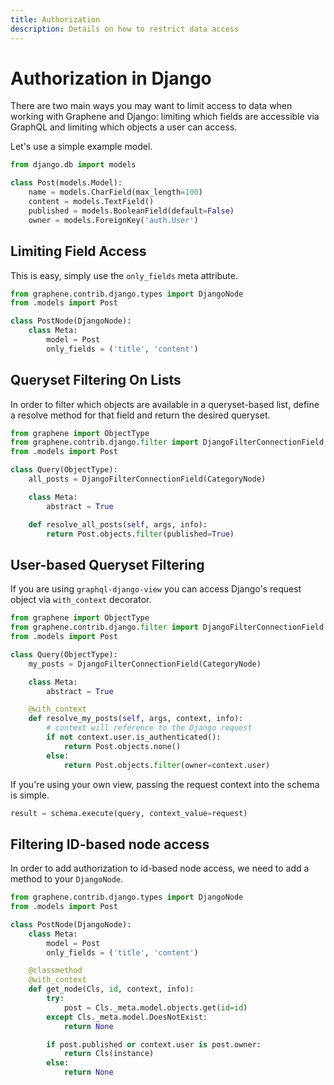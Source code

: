 ```yaml
---
title: Authorization
description: Details on how to restrict data access
---
```


# Authorization in Django

There are two main ways you may want to limit access to data when working
with Graphene and Django: limiting which fields are accessible via GraphQL
and limiting which objects a user can access.

Let's use a simple example model.

```python
from django.db import models

class Post(models.Model):
    name = models.CharField(max_length=100)
    content = models.TextField()
    published = models.BooleanField(default=False)
    owner = models.ForeignKey('auth.User')
```

## Limiting Field Access

This is easy, simply use the `only_fields` meta attribute.

```python
from graphene.contrib.django.types import DjangoNode
from .models import Post

class PostNode(DjangoNode):
    class Meta:
        model = Post
        only_fields = ('title', 'content')
```

## Queryset Filtering On Lists

In order to filter which objects are available in a queryset-based list,
define a resolve method for that field and return the desired queryset.

```python
from graphene import ObjectType
from graphene.contrib.django.filter import DjangoFilterConnectionField
from .models import Post

class Query(ObjectType):
    all_posts = DjangoFilterConnectionField(CategoryNode)

    class Meta:
        abstract = True

    def resolve_all_posts(self, args, info):
        return Post.objects.filter(published=True)
```

## User-based Queryset Filtering

If you are using `graphql-django-view` you can access Django's request object
via `with_context` decorator.

```python
from graphene import ObjectType
from graphene.contrib.django.filter import DjangoFilterConnectionField
from .models import Post

class Query(ObjectType):
    my_posts = DjangoFilterConnectionField(CategoryNode)

    class Meta:
        abstract = True

    @with_context
    def resolve_my_posts(self, args, context, info):
        # context will reference to the Django request
        if not context.user.is_authenticated():
            return Post.objects.none()
        else:
            return Post.objects.filter(owner=context.user)
```

If you're using your own view, passing the request context into the schema is
simple.

```python
result = schema.execute(query, context_value=request)
```

## Filtering ID-based node access

In order to add authorization to id-based node access, we need to add a method
to your `DjangoNode`.

```python
from graphene.contrib.django.types import DjangoNode
from .models import Post

class PostNode(DjangoNode):
    class Meta:
        model = Post
        only_fields = ('title', 'content')

    @classmethod
    @with_context
    def get_node(Cls, id, context, info):
        try:
            post = Cls._meta.model.objects.get(id=id)
        except Cls._meta.model.DoesNotExist:
            return None

        if post.published or context.user is post.owner:
            return Cls(instance)
        else:
            return None
```
